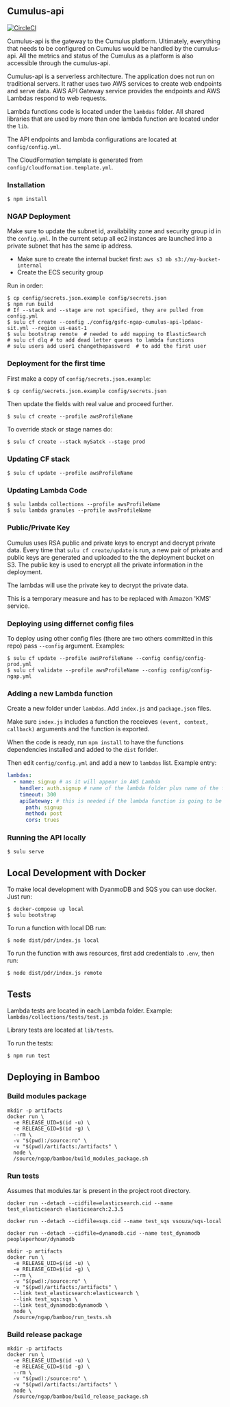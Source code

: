 ## Cumulus-api

[![CircleCI](https://circleci.com/gh/cumulus-nasa/cumulus-api.svg?style=svg&circle-token=da48de71f4b14f1d435851cb5d7a845d3e88fbdd)](https://circleci.com/gh/cumulus-nasa/cumulus-api)

Cumulus-api is the gateway to the Cumulus platform. Ultimately, everything that needs to be configured on Cumulus would be handled by the cumulus-api. All the metrics and status of the Cumulus as a platform is also accessible through the cumulus-api.

Cumulus-api is a serverless architecture. The application does not run on traditional servers. It rather uses two AWS services to create web endpoints and serve data. AWS API Gateway service provides the endpoints and AWS Lambdas respond to web requests.

Lambda functions code is located under the `lambdas` folder. All shared libraries that are used by more than one lambda function are located under the `lib`.

The API endpoints and lambda configurations are located at `config/config.yml`.

The CloudFormation template is generated from `config/cloudformation.template.yml`.

### Installation

    $ npm install

### NGAP Deployment

Make sure to update the subnet id, availability zone and security group id in the `config.yml`. In the current setup all ec2 instances are launched into a private subnet that has the same ip address.

* Make sure to create the internal bucket first:  `aws s3 mb s3://my-bucket-internal`
* Create the ECS security group

Run in order:

    $ cp config/secrets.json.example config/secrets.json
    $ npm run build
    # If --stack and --stage are not specified, they are pulled from config.yml
    $ sulu cf create --config ./config/gsfc-ngap-cumulus-api-lpdaac-sit.yml --region us-east-1
    $ sulu bootstrap remote  # needed to add mapping to ElasticSearch
    # sulu cf dlq # to add dead letter queues to lambda functions
    # sulu users add user1 changethepassword  # to add the first user

### Deployment for the first time

First make a copy of `config/secrets.json.example`:

    $ cp config/secrets.json.example config/secrets.json

Then update the fields with real value and proceed further.

    $ sulu cf create --profile awsProfileName

To override stack or stage names do:

    $ sulu cf create --stack mySatck --stage prod

### Updating CF stack

    $ sulu cf update --profile awsProfileName

### Updating Lambda Code

    $ sulu lambda collections --profile awsProfileName
    $ sulu lambda granules --profile awsProfileName

### Public/Private Key

Cumulus uses RSA public and private keys to encrypt and decrypt private data. Every time that `sulu cf create/update` is run, a new pair of private and public keys are generated and uploaded to the the deployment bucket on S3. The public key is used to encrypt all the private information in the deployment.

The lambdas will use the private key to decrypt the private data.

This is a temporary measure and has to be replaced with Amazon 'KMS' service.

### Deploying using differnet config files

To deploy using other config files (there are two others committed in this repo) pass `--config` argument. Examples:

    $ sulu cf update --profile awsProfileName --config config/config-prod.yml
    $ sulu cf validate --profile awsProfileName --config config/config-ngap.yml

### Adding a new Lambda function

Create a new folder under `lambdas`. Add `index.js` and `package.json` files.

Make sure `index.js` includes a function the receieves `(event, context, callback)` arguments and the function is exported.

When the code is ready, run `npm install` to have the functions dependencies installed and added to the `dist` forlder.

Then edit `config/config.yml` and add a new to `lambdas` list. Example entry:

```yaml
lambdas:
  - name: signup # as it will appear in AWS Lambda
    handler: auth.signup # name of the lambda folder plus name of the function
    timeout: 300
    apiGateway: # this is needed if the lambda function is going to be associated with an apigateway endpoint
      path: signup
      method: post
      cors: trues
```

### Running the API locally

    $ sulu serve

## Local Development with Docker

To make local development with DyanmoDB and SQS you can use docker. Just run:

    $ docker-compose up local
    $ sulu bootstrap

To run a function with local DB run:

    $ node dist/pdr/index.js local

To run the function with aws resources, first add credentials to `.env`, then run:

    $ node dist/pdr/index.js remote

## Tests

Lambda tests are located in each Lambda folder. Example: `lambdas/collections/tests/test.js`

Library tests are located at `lib/tests`.

To run the tests:

    $ npm run test

## Deploying in Bamboo

### Build modules package

```(bash)
mkdir -p artifacts
docker run \
  -e RELEASE_UID=$(id -u) \
  -e RELEASE_GID=$(id -g) \
  --rm \
  -v "$(pwd):/source:ro" \
  -v "$(pwd)/artifacts:/artifacts" \
  node \
  /source/ngap/bamboo/build_modules_package.sh
```

### Run tests

Assumes that modules.tar is present in the project root directory.

```(bash)
docker run --detach --cidfile=elasticsearch.cid --name test_elasticsearch elasticsearch:2.3.5

docker run --detach --cidfile=sqs.cid --name test_sqs vsouza/sqs-local

docker run --detach --cidfile=dynamodb.cid --name test_dynamodb peopleperhour/dynamodb

mkdir -p artifacts
docker run \
  -e RELEASE_UID=$(id -u) \
  -e RELEASE_GID=$(id -g) \
  --rm \
  -v "$(pwd):/source:ro" \
  -v "$(pwd)/artifacts:/artifacts" \
  --link test_elasticsearch:elasticsearch \
  --link test_sqs:sqs \
  --link test_dynamodb:dynamodb \
  node \
  /source/ngap/bamboo/run_tests.sh
```

### Build release package

```(bash)
mkdir -p artifacts
docker run \
  -e RELEASE_UID=$(id -u) \
  -e RELEASE_GID=$(id -g) \
  --rm \
  -v "$(pwd):/source:ro" \
  -v "$(pwd)/artifacts:/artifacts" \
  node \
  /source/ngap/bamboo/build_release_package.sh
```
